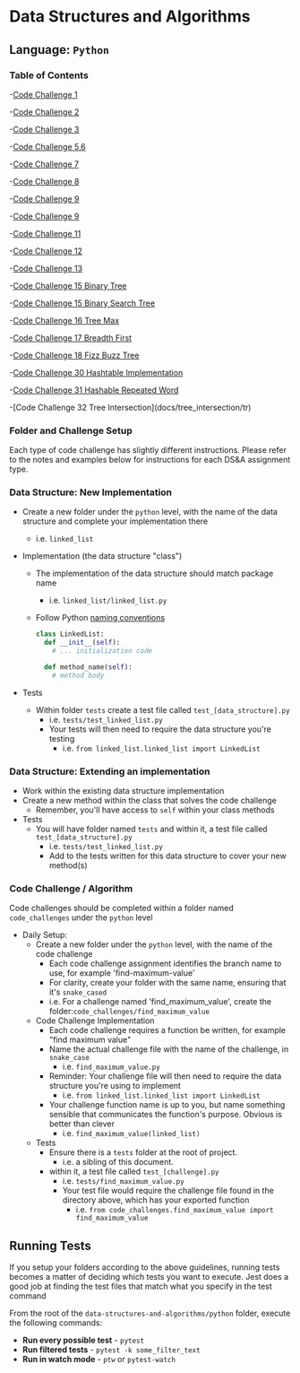 # Data Structures and Algorithms

## Language: `Python`

### Table of Contents

-[Code Challenge 1](/docs/list_reverse/Code-Challenge-01.jpg)

-[Code Challenge 2](/docs/list_insert_shift/Code-Challenge-02.jpg)

-[Code Challenge 3](/docs/list_binary_search/Code-Challenge-03.jpg)

-[Code Challenge 5,6](/data_structures/linked_list.py)

-[Code Challenge 7](/docs/linked_list_kth/Whiteboard-Code-Challenge-07.jpg)

-[Code Challenge 8](/docs/linked_list_zip/Whiteboard-Code-Challenge-08.jpg)

-[Code Challenge 9](/data_structures/queue.py)

-[Code Challenge 9](/data_structures/stack.py)

-[Code Challenge 11](/docs/stack_queue_pseudo/stack-queue-pseduo.jpg)

-[Code Challenge 12](/docs/stack_queue_animal_shelter/Stack-Queue-Animal-Shelter.jpg)

-[Code Challenge 13](/docs/stack_queue_brackets/stacks-queues-brackets.jpg)

-[Code Challenge 15 Binary Tree](/data_structures/binary_tree.py)

-[Code Challenge 15 Binary Search Tree](/data_structures/binary_search_tree.py)

-[Code Challenge 16 Tree Max](/docs/tree_max/Binary_Tree_Max_Value.jpg)

-[Code Challenge 17 Breadth First](/docs/tree_breadth_first/Tree_Breadth_First.jpg)

-[Code Challenge 18 Fizz Buzz Tree](/docs/tree_fizz_buzz/tree-fizz-buzz.jpg)

-[Code Challenge 30 Hashtable Implementation](/data_structures/hashtable.py)

-[Code Challenge 31 Hashable Repeated Word](docs/hashtable_repeated_word/hashmap_repeated_word_whiteboard.jpg)

-[Code Challenge 32 Tree Intersection](docs/tree_intersection/tr\)

### Folder and Challenge Setup

Each type of code challenge has slightly different instructions. Please refer to the notes and examples below for instructions for each DS&A assignment type.

### Data Structure: New Implementation

- Create a new folder under the `python` level, with the name of the data structure and complete your implementation there
  - i.e. `linked_list`
- Implementation (the data structure "class")
  - The implementation of the data structure should match package name
    - i.e. `linked_list/linked_list.py`
  - Follow Python [naming conventions](https://www.python.org/dev/peps/pep-0008/#naming-conventions)

    ```python
    class LinkedList:
      def __init__(self):
        # ... initialization code

      def method_name(self):
        # method body
    ```

- Tests
  - Within folder `tests` create a test file called `test_[data_structure].py`
    - i.e. `tests/test_linked_list.py`
    - Your tests will then need to require the data structure you're testing
      - i.e. `from linked_list.linked_list import LinkedList`

### Data Structure: Extending an implementation

- Work within the existing data structure implementation
- Create a new method within the class that solves the code challenge
  - Remember, you'll have access to `self` within your class methods
- Tests
  - You will have folder named `tests` and within it, a test file called `test_[data_structure].py`
    - i.e. `tests/test_linked_list.py`
    - Add to the tests written for this data structure to cover your new method(s)

### Code Challenge / Algorithm

Code challenges should be completed within a folder named `code_challenges` under the `python` level

- Daily Setup:
  - Create a new folder under the `python` level, with the name of the code challenge
    - Each code challenge assignment identifies the branch name to use, for example 'find-maximum-value'
    - For clarity, create your folder with the same name, ensuring that it's `snake_cased`
    - i.e. For a challenge named 'find_maximum_value', create the folder:`code_challenges/find_maximum_value`
  - Code Challenge Implementation
    - Each code challenge requires a function be written, for example "find maximum value"
    - Name the actual challenge file with the name of the challenge, in `snake_case`
      - i.e. `find_maximum_value.py`
    - Reminder: Your challenge file will then need to require the data structure you're using to implement
      - i.e. `from linked_list.linked_list import LinkedList`
    - Your challenge function name is up to you, but name something sensible that communicates the function's purpose. Obvious is better than clever
      - i.e. `find_maximum_value(linked_list)`
  - Tests
    - Ensure there is a `tests` folder at the root of project.
      - i.e. a sibling of this document.
    - within it, a test file called `test_[challenge].py`
      - i.e. `tests/find_maximum_value.py`
      - Your test file would require the challenge file found in the directory above, which has your exported function
        - i.e. `from code_challenges.find_maximum_value import find_maximum_value`

## Running Tests

If you setup your folders according to the above guidelines, running tests becomes a matter of deciding which tests you want to execute.  Jest does a good job at finding the test files that match what you specify in the test command

From the root of the `data-structures-and-algorithms/python` folder, execute the following commands:

- **Run every possible test** - `pytest`
- **Run filtered tests** - `pytest -k some_filter_text`
- **Run in watch mode** - `ptw` or `pytest-watch`
